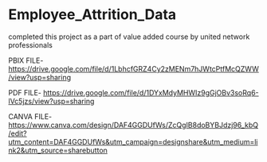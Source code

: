 # Employee_Attrition_Data

completed this project as a part of value added course by united network professionals

PBIX FILE- https://drive.google.com/file/d/1LbhcfGRZ4Cy2zMENm7hJWtcPtfMcQZWW/view?usp=sharing

PDF FILE- https://drive.google.com/file/d/1DYxMdyMHWIz9gGjOBv3soRq6-lVc5jzs/view?usp=sharing

CANVA FILE- https://www.canva.com/design/DAF4GGDUfWs/ZcQgIB8doBYBJdzj96_kbQ/edit?utm_content=DAF4GGDUfWs&utm_campaign=designshare&utm_medium=link2&utm_source=sharebutton
